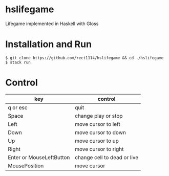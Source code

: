 # hslifegame

Lifegame implemented in Haskell with Gloss

# Installation and Run

``` 
$ git clone https://github.com/rect1114/hslifegame && cd ./hslifegame
$ stack run
```

# Control

|key|control|
|-|-|
|q or esc|quit|
|Space|change play or stop|
|Left|move cursor to left|
|Down|move cursor to down|
|Up|move cursor to up|
|Right|move cursor to right|
|Enter or MouseLeftButton|change cell to dead or live|
|MousePosition|move cursor|
